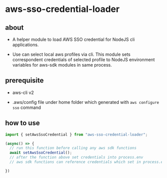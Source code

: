 # aws-sso-credential-loader

## about

- A helper module to load AWS SSO credential for NodeJS cli applications.

- Use can select local aws profiles via cli. This module sets correspondent credentials of selected profile to NodeJS environment variables for aws-sdk modules in same process.

## prerequisite

- aws-cli v2

- .aws/config file under home folder which generated with `aws configure sso` command

## how to use

```typescript
import { setAwsSsoCredential } from "aws-sso-credential-loader";

(async() => {
  // run this function before calling any aws sdk functions
  await setAwsSsoCredential();
  // after the function above set credentials into process.env 
  // aws sdk functions can reference credentials which set in process.env

})
```
